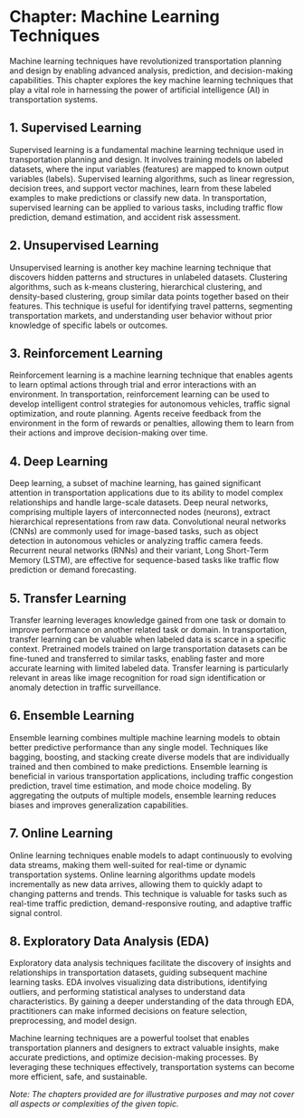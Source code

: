 Chapter: Machine Learning Techniques
====================================

Machine learning techniques have revolutionized transportation planning and design by enabling advanced analysis, prediction, and decision-making capabilities. This chapter explores the key machine learning techniques that play a vital role in harnessing the power of artificial intelligence (AI) in transportation systems.

**1. Supervised Learning**
--------------------------

Supervised learning is a fundamental machine learning technique used in transportation planning and design. It involves training models on labeled datasets, where the input variables (features) are mapped to known output variables (labels). Supervised learning algorithms, such as linear regression, decision trees, and support vector machines, learn from these labeled examples to make predictions or classify new data. In transportation, supervised learning can be applied to various tasks, including traffic flow prediction, demand estimation, and accident risk assessment.

**2. Unsupervised Learning**
----------------------------

Unsupervised learning is another key machine learning technique that discovers hidden patterns and structures in unlabeled datasets. Clustering algorithms, such as k-means clustering, hierarchical clustering, and density-based clustering, group similar data points together based on their features. This technique is useful for identifying travel patterns, segmenting transportation markets, and understanding user behavior without prior knowledge of specific labels or outcomes.

**3. Reinforcement Learning**
-----------------------------

Reinforcement learning is a machine learning technique that enables agents to learn optimal actions through trial and error interactions with an environment. In transportation, reinforcement learning can be used to develop intelligent control strategies for autonomous vehicles, traffic signal optimization, and route planning. Agents receive feedback from the environment in the form of rewards or penalties, allowing them to learn from their actions and improve decision-making over time.

**4. Deep Learning**
--------------------

Deep learning, a subset of machine learning, has gained significant attention in transportation applications due to its ability to model complex relationships and handle large-scale datasets. Deep neural networks, comprising multiple layers of interconnected nodes (neurons), extract hierarchical representations from raw data. Convolutional neural networks (CNNs) are commonly used for image-based tasks, such as object detection in autonomous vehicles or analyzing traffic camera feeds. Recurrent neural networks (RNNs) and their variant, Long Short-Term Memory (LSTM), are effective for sequence-based tasks like traffic flow prediction or demand forecasting.

**5. Transfer Learning**
------------------------

Transfer learning leverages knowledge gained from one task or domain to improve performance on another related task or domain. In transportation, transfer learning can be valuable when labeled data is scarce in a specific context. Pretrained models trained on large transportation datasets can be fine-tuned and transferred to similar tasks, enabling faster and more accurate learning with limited labeled data. Transfer learning is particularly relevant in areas like image recognition for road sign identification or anomaly detection in traffic surveillance.

**6. Ensemble Learning**
------------------------

Ensemble learning combines multiple machine learning models to obtain better predictive performance than any single model. Techniques like bagging, boosting, and stacking create diverse models that are individually trained and then combined to make predictions. Ensemble learning is beneficial in various transportation applications, including traffic congestion prediction, travel time estimation, and mode choice modeling. By aggregating the outputs of multiple models, ensemble learning reduces biases and improves generalization capabilities.

**7. Online Learning**
----------------------

Online learning techniques enable models to adapt continuously to evolving data streams, making them well-suited for real-time or dynamic transportation systems. Online learning algorithms update models incrementally as new data arrives, allowing them to quickly adapt to changing patterns and trends. This technique is valuable for tasks such as real-time traffic prediction, demand-responsive routing, and adaptive traffic signal control.

**8. Exploratory Data Analysis (EDA)**
--------------------------------------

Exploratory data analysis techniques facilitate the discovery of insights and relationships in transportation datasets, guiding subsequent machine learning tasks. EDA involves visualizing data distributions, identifying outliers, and performing statistical analyses to understand data characteristics. By gaining a deeper understanding of the data through EDA, practitioners can make informed decisions on feature selection, preprocessing, and model design.

Machine learning techniques are a powerful toolset that enables transportation planners and designers to extract valuable insights, make accurate predictions, and optimize decision-making processes. By leveraging these techniques effectively, transportation systems can become more efficient, safe, and sustainable.

*Note: The chapters provided are for illustrative purposes and may not cover all aspects or complexities of the given topic.*
